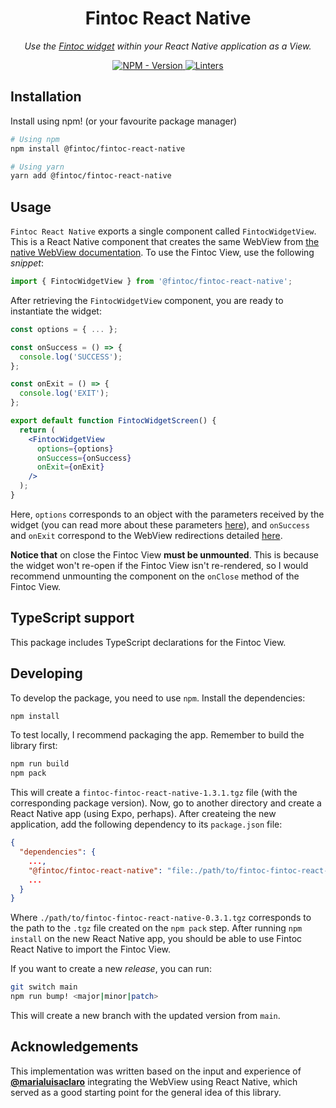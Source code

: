 <h1 align="center">Fintoc React Native</h1>

<p align="center">
    <em>
        Use the <a href="https://docs.fintoc.com/docs/widget" target="_blank">Fintoc widget</a> within your React Native application as a View.
    </em>
</p>

<p align="center">
<a href="https://www.npmjs.com/package/@fintoc/fintoc-react-native" target="_blank">
    <img src="https://img.shields.io/npm/v/@fintoc/fintoc-react-native?label=version&logo=nodedotjs&logoColor=%23fff&color=306998" alt="NPM - Version">
</a>

<a href="https://github.com/fintoc-com/fintoc-react-native/actions?query=workflow%3Alinters" target="_blank">
    <img src="https://img.shields.io/github/workflow/status/fintoc-com/fintoc-react-native/linters?label=linters&logo=github" alt="Linters">
</a>
</p>

## Installation

Install using npm! (or your favourite package manager)

```sh
# Using npm
npm install @fintoc/fintoc-react-native

# Using yarn
yarn add @fintoc/fintoc-react-native
```

## Usage

`Fintoc React Native` exports a single component called `FintocWidgetView`. This is a React Native component that creates the same WebView from [the native WebView documentation](https://docs.fintoc.com/docs/widget-webview-integration#how-it-works). To use the Fintoc View, use the following _snippet_:

```js
import { FintocWidgetView } from '@fintoc/fintoc-react-native';
```

After retrieving the `FintocWidgetView` component, you are ready to instantiate the widget:

```jsx
const options = { ... };

const onSuccess = () => {
  console.log('SUCCESS');
};

const onExit = () => {
  console.log('EXIT');
};

export default function FintocWidgetScreen() {
  return (
    <FintocWidgetView
      options={options}
      onSuccess={onSuccess}
      onExit={onExit}
    />
  );
}
```

Here, `options` corresponds to an object with the parameters received by the widget (you can read more about these parameters [here](https://docs.fintoc.com/docs/widget-webview-integration#how-it-works)), and `onSuccess` and `onExit` correspond to the WebView redirections detailed [here](https://docs.fintoc.com/docs/widget-webview-integration#webview-redirections).

**Notice that** on close the Fintoc View **must be unmounted**. This is because the widget won't re-open if the Fintoc View isn't re-rendered, so I would recommend unmounting the component on the `onClose` method of the Fintoc View.

## TypeScript support

This package includes TypeScript declarations for the Fintoc View.

## Developing

To develop the package, you need to use `npm`. Install the dependencies:

```sh
npm install
```

To test locally, I recommend packaging the app. Remember to build the library first:

```sh
npm run build
npm pack
```

This will create a `fintoc-fintoc-react-native-1.3.1.tgz` file (with the corresponding package version). Now, go to another directory and create a React Native app (using Expo, perhaps). After createing the new application, add the following dependency to its `package.json` file:

```json
{
  "dependencies": {
    ...,
    "@fintoc/fintoc-react-native": "file:./path/to/fintoc-fintoc-react-native-0.3.1.tgz",
    ...
  }
}
```

Where `./path/to/fintoc-fintoc-react-native-0.3.1.tgz` corresponds to the path to the `.tgz` file created on the `npm pack` step. After running `npm install` on the new React Native app, you should be able to use Fintoc React Native to import the Fintoc View.

If you want to create a new _release_, you can run:

```sh
git switch main
npm run bump! <major|minor|patch>
```

This will create a new branch with the updated version from `main`.

## Acknowledgements

This implementation was written based on the input and experience of [**@marialuisaclaro**](https://github.com/marialuisaclaro) integrating the WebView using React Native, which served as a good starting point for the general idea of this library.
